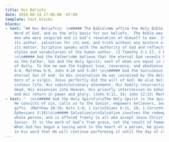 ```yaml
---
title: Our Beliefs
date: 2018-08-19 17:08:00 -07:00
template: text_blocks
blocks:
- text: "## Our Beliefs\n  \n##### The Bible\nWe affirm the Holy Bible as the inspired
    Word of God, and as the only basis for our beliefs.  The Bible was written by
    men who were inspired and is God’s revelation of Himself to man. It has God for
    its author, salvation for its end, and truth without any mixture of error for
    its matter. Scripture speaks with the authority of God and reflects the backgrounds,
    styles and vocabularies of the human author. (2 Timothy 3:1-17, 2 Peter 1:19-21)
    \n\n##### God the Father\nWe believe that the eternal God reveals Himself to us
    as the Father, Son and the Holy Spirit; each of whom are equal in all attributes
    of deity. To Him we owe the highest love, reverence, and obedience. (Deuteronomy
    6:4, Matthew 6:9, John 4:24 and 5:26) \n\n##### God the Son\nJesus Christ is the
    eternal Son of God. In His incarnation He was conceived by the Holy Spirit and
    born of a virgin. Jesus perfectly did the will of God. We also believe in His
    sinless life, His substitutionary atonement, His bodily resurrection from the
    dead, His ascension into Heaven, His priestly intercession on behalf of His people,
    and His return in power and glory. (John 6:11, 19; John 12:13; Mark 1:1) "
- text: "  \n\n##### God the Holy Spirit\n\nThe Holy Spirit is the Spirit of God.
    He convicts of sin, calls us to the Savior, empowers believers, and bestows spiritual
    gifts. (Matthew 28:19; Acts 1:8; 1 Corinthians 6:11, 19; 1 Corinthians 12:13;
    Ephesians 3:16)\n\n##### Salvation\n\nSalvation involves the redemption of the
    whole person, and is offered freely to all who accept Jesus Christ as Lord and
    Savior. It is the work of God’s free grace, not the result of human goodness.
    When God has begun a saving work in the heart of a person, He gives assurance
    in His word that He will continue performing it until the day of its full consummation."
---
```


